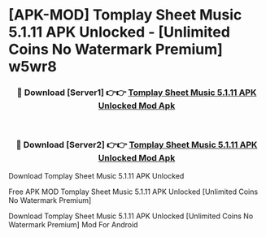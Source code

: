# [APK-MOD] Tomplay Sheet Music 5.1.11 APK Unlocked - [Unlimited Coins No Watermark Premium] w5wr8



<div align="center">
<h3>🔴 Download [Server1] 👉👉 <a href="https://momento.my/?title=Tomplay_Sheet_Music_5.1.11_APK_Unlocked">Tomplay Sheet Music 5.1.11 APK Unlocked Mod Apk</a></h3><br>

<h3>🔴 Download [Server2] 👉👉 <a href="https://momento.my/?title=Tomplay_Sheet_Music_5.1.11_APK_Unlocked">Tomplay Sheet Music 5.1.11 APK Unlocked Mod Apk</a></h3>
</div>



Download Tomplay Sheet Music 5.1.11 APK Unlocked 

Free APK MOD Tomplay Sheet Music 5.1.11 APK Unlocked [Unlimited Coins No Watermark Premium]

Download Tomplay Sheet Music 5.1.11 APK Unlocked [Unlimited Coins No Watermark Premium] Mod For Android
